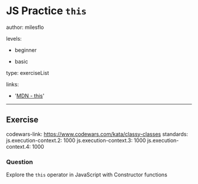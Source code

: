 # JS Practice `this`
author: milesflo

levels:

  - beginner

  - basic

type: exerciseList

links:

  - '[MDN - this](https://developer.mozilla.org/en-US/docs/Web/JavaScript/Reference/Operators/this)'

---
## Exercise
codewars-link: https://www.codewars.com/kata/classy-classes
standards:
  js.execution-context.2: 1000
  js.execution-context.3: 1000
  js.execution-context.4: 1000
### Question
Explore the `this` operator in JavaScript with Constructor functions
